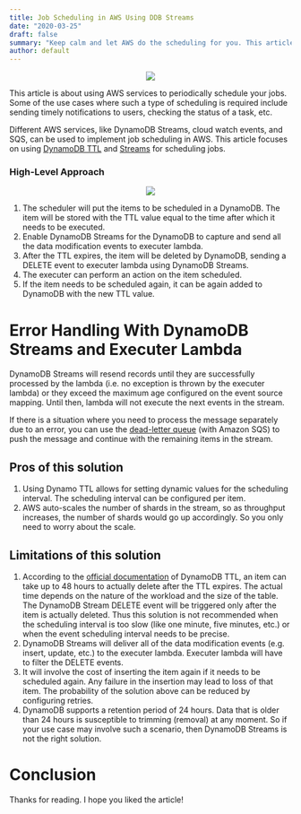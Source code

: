 ```yaml
---
title: Job Scheduling in AWS Using DDB Streams
date: "2020-03-25"
draft: false
summary: "Keep calm and let AWS do the scheduling for you. This article is about using AWS services to periodically schedule your jobs. Some of the use cases where such a type of scheduling is required include sending timely notifications to users, checking the status of a task, etc."
author: default
---
```


<p align="center">
  <img src="/static/img/blog/aws-ddb/img1.jpeg" />
</p>

This article is about using AWS services to periodically schedule your jobs. Some of the use cases where such a type of scheduling is required include sending timely notifications to users, checking the status of a task, etc.

Different AWS services, like DynamoDB Streams, cloud watch events, and SQS, can be used to implement job scheduling in AWS. This article focuses on using [DynamoDB TTL](https://docs.aws.amazon.com/amazondynamodb/latest/developerguide/TTL.html) and [Streams](https://docs.aws.amazon.com/amazondynamodb/latest/developerguide/Streams.html) for scheduling jobs.

### High-Level Approach

<p align="center">
  <img src="/static/img/blog/aws-ddb/img2.jpeg" />
</p>

1.  The scheduler will put the items to be scheduled in a DynamoDB. The item will be stored with the TTL value equal to the time after which it needs to be executed.
2.  Enable DynamoDB Streams for the DynamoDB to capture and send all the data modification events to executer lambda.
3.  After the TTL expires, the item will be deleted by DynamoDB, sending a DELETE event to executer lambda using DynamoDB Streams.
4.  The executer can perform an action on the item scheduled.
5.  If the item needs to be scheduled again, it can be again added to DynamoDB with the new TTL value.

# Error Handling With DynamoDB Streams and Executer Lambda

DynamoDB Streams will resend records until they are successfully processed by the lambda (i.e. no exception is thrown by the executer lambda) or they exceed the maximum age configured on the event source mapping. Until then, lambda will not execute the next events in the stream.

If there is a situation where you need to process the message separately due to an error, you can use the [dead-letter queue](https://docs.aws.amazon.com/AWSSimpleQueueService/latest/SQSDeveloperGuide/sqs-dead-letter-queues.html) (with Amazon SQS) to push the message and continue with the remaining items in the stream.

## Pros of this solution

1.  Using Dynamo TTL allows for setting dynamic values for the scheduling interval. The scheduling interval can be configured per item.
2.  AWS auto-scales the number of shards in the stream, so as throughput increases, the number of shards would go up accordingly. So you only need to worry about the scale.

## Limitations of this solution

1.  According to the [official documentation](https://docs.aws.amazon.com/amazondynamodb/latest/developerguide/howitworks-ttl.html) of DynamoDB TTL, an item can take up to 48 hours to actually delete after the TTL expires. The actual time depends on the nature of the workload and the size of the table. The DynamoDB Stream DELETE event will be triggered only after the item is actually deleted. Thus this solution is not recommended when the scheduling interval is too slow (like one minute, five minutes, etc.) or when the event scheduling interval needs to be precise.
2.  DynamoDB Streams will deliver all of the data modification events (e.g. insert, update, etc.) to the executer lambda. Executer lambda will have to filter the DELETE events.
3.  It will involve the cost of inserting the item again if it needs to be scheduled again. Any failure in the insertion may lead to loss of that item. The probability of the solution above can be reduced by configuring retries.
4.  DynamoDB supports a retention period of 24 hours. Data that is older than 24 hours is susceptible to trimming (removal) at any moment. So if your use case may involve such a scenario, then DynamoDB Streams is not the right solution.

# Conclusion

Thanks for reading. I hope you liked the article!
